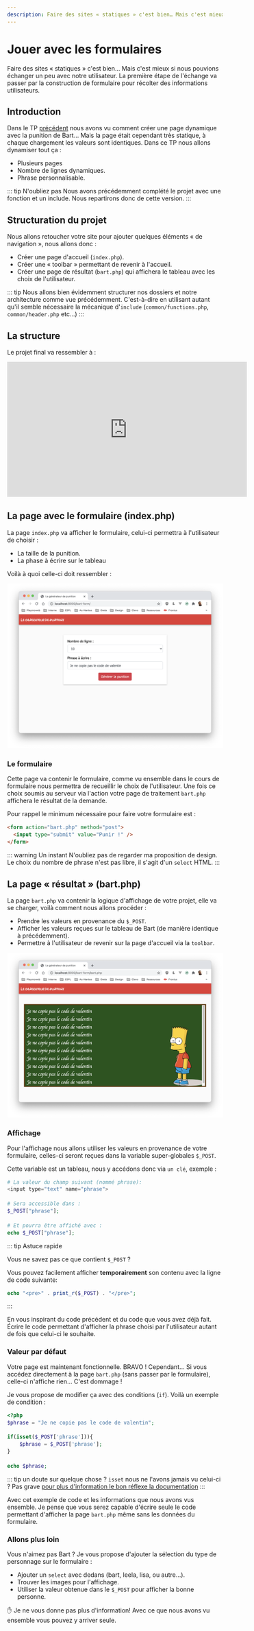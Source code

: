 ```yaml
---
description: Faire des sites « statiques » c'est bien… Mais c'est mieux si nous pouvions échanger un peu avec notre utilisateur. La première étape de l'échange va passer par la construction de formulaire pour récolter des informations utilisateurs.
---
```


# Jouer avec les formulaires

Faire des sites « statiques » c'est bien… Mais c'est mieux si nous pouvions échanger un peu avec notre utilisateur. La première étape de l'échange va passer par la construction de formulaire pour récolter des informations utilisateurs.

## Introduction

Dans le TP [précédent](./tp1.1.md) nous avons vu comment créer une page dynamique avec la punition de Bart… Mais la page était cependant très statique, à chaque chargement les valeurs sont identiques. Dans ce TP nous allons dynamiser tout ça :

- Plusieurs pages
- Nombre de lignes dynamiques.
- Phrase personnalisable.

::: tip N'oubliez pas
Nous avons précédemment complété le projet avec une fonction et un include. Nous repartirons donc de cette version.
:::

## Structuration du projet

Nous allons retoucher votre site pour ajouter quelques éléments « de navigation », nous allons donc :

- Créer une page d'accueil (`index.php`).
- Créer une « toolbar » permettant de revenir à l'accueil.
- Créer une page de résultat (`bart.php`) qui affichera le tableau avec les choix de l'utilisateur.

::: tip
Nous allons bien évidemment structurer nos dossiers et notre architecture comme vue précédemment. C'est-à-dire en utilisant autant qu'il semble nécessaire la mécanique d'`include` (`common/functions.php`, `common/header.php` etc…)
:::

## La structure

Le projet final va ressembler à :

<iframe width="560" height="315" src="https://www.youtube.com/embed/3OydDaemW-0" frameborder="0" allow="accelerometer; autoplay; clipboard-write; encrypted-media; gyroscope; picture-in-picture" allowfullscreen></iframe>

## La page avec le formulaire (index.php)

La page `index.php` va afficher le formulaire, celui-ci permettra à l'utilisateur de choisir :

- La taille de la punition.
- La phase à écrire sur le tableau

Voilà à quoi celle-ci doit ressembler :

![Étape 1](./res/bart_form_step1.png)

### Le formulaire

Cette page va contenir le formulaire, comme vu ensemble dans le cours de formulaire nous permettra de recueillir le choix de l'utilisateur. Une fois ce choix soumis au serveur via l'action votre page de traitement `bart.php` affichera le résultat de la demande.

Pour rappel le minimum nécessaire pour faire votre formulaire est :

```html
<form action="bart.php" method="post">
  <input type="submit" value="Punir !" />
</form>
```

::: warning Un instant
N'oubliez pas de regarder ma proposition de design. Le choix du nombre de phrase n'est pas libre, il s'agit d'un `select` HTML.
:::

## La page « résultat » (bart.php)

La page `bart.php` va contenir la logique d'affichage de votre projet, elle va se charger, voilà comment nous allons procéder :

- Prendre les valeurs en provenance du `$_POST`.
- Afficher les valeurs reçues sur le tableau de Bart (de manière identique à précédemment).
- Permettre à l'utilisateur de revenir sur la page d'accueil via la `toolbar`.

![Étape 2](./res/bart_form_step2.png)

### Affichage

Pour l'affichage nous allons utiliser les valeurs en provenance de votre formulaire, celles-ci seront reçues dans la variable super-globales `$_POST`.

Cette variable est un tableau, nous y accédons donc via `un clé`, exemple :

```php
# La valeur du champ suivant (nommé phrase):
<input type="text" name="phrase">

# Sera accessible dans :
$_POST["phrase"];

# Et pourra être affiché avec :
echo $_POST["phrase"];
```

::: tip Astuce rapide

Vous ne savez pas ce que contient `$_POST` ?

Vous pouvez facilement afficher **temporairement** son contenu avec la ligne de code suivante:

```php
echo "<pre>" . print_r($_POST) . "</pre>";
```

:::

En vous inspirant du code précédent et du code que vous avez déjà fait. Écrire le code permettant d'afficher la phrase choisi par l'utilisateur autant de fois que celui-ci le souhaite.

### Valeur par défaut

Votre page est maintenant fonctionnelle. BRAVO ! Cependant… Si vous accédez directement à la page `bart.php` (sans passer par le formulaire), celle-ci n'affiche rien… C'est dommage !

Je vous propose de modifier ça avec des conditions (`if`). Voilà un exemple de condition :

```php
<?php
$phrase = "Je ne copie pas le code de valentin";

if(isset($_POST['phrase'])){
    $phrase = $_POST['phrase'];
}

echo $phrase;
```

::: tip un doute sur quelque chose ?
`isset` nous ne l'avons jamais vu celui-ci ? Pas grave [pour plus d'information le bon réflexe la documentation](https://www.php.net/manual/en/function.isset.php)
:::

Avec cet exemple de code et les informations que nous avons vus ensemble. Je pense que vous serez capable d'écrire seule le code permettant d'afficher la page `bart.php` même sans les données du formulaire.

### Allons plus loin

Vous n'aimez pas Bart ? Je vous propose d'ajouter la sélection du type de personnage sur le formulaire :

- Ajouter un `select` avec dedans (bart, leela, lisa, ou autre…).
- Trouver les images pour l'affichage.
- Utiliser la valeur obtenue dans le `$_POST` pour afficher la bonne personne.

:hand: Je ne vous donne pas plus d'information! Avec ce que nous avons vu ensemble vous pouvez y arriver seule.

